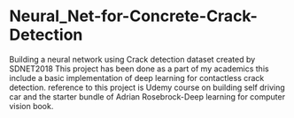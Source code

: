 # Neural_Net-for-Concrete-Crack-Detection
Building a neural network using Crack detection dataset created by SDNET2018 
This project has been done as a part of my academics this include a basic implementation of deep learning for contactless crack detection.
reference to this project is Udemy course on building self driving car and the starter bundle of Adrian Rosebrock-Deep learning for computer vision book.
